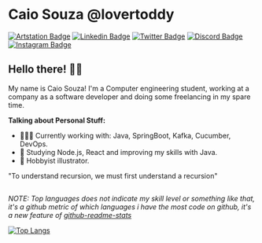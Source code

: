 # Caio Souza @lovertoddy

[![Artstation Badge](https://img.shields.io/badge/-Artstation-black?style=flat&logo=Artstation&logoColor=blue)](https://www.artstation.com/)
[![Linkedin Badge](https://img.shields.io/badge/-LinkedIn-blue?style=flat&logo=LinkedIn&logoColor=white)](https://www.linkedin.com/)
[![Twitter Badge](https://img.shields.io/badge/-Twitter-1ca0f1?style=flat&logo=Twitter&logoColor=white)](https://twitter.com/)
[![Discord Badge](https://img.shields.io/badge/-Discord-7289DA?style=flat&logo=Discord&logoColor=white)](https://www.discord.com/)
[![Instagram Badge](https://img.shields.io/badge/-Instagram-C13584?style=flat&logo=Instagram&logoColor=white)](https://www.instagram.com/)

## Hello there! ✌🏻

My name is Caio Souza! I'm a Computer engineering student, working at a company as a software developer and doing some freelancing in my spare time.

**Talking about Personal Stuff:**
- 👨🏻‍💻 Currently working with: Java, SpringBoot, Kafka, Cucumber, DevOps.
- 📖 Studying Node.js, React and improving my skills with Java.
- 🎨 Hobbyist illustrator.

"To understand recursion, we must first understand a recursion" 

##
*NOTE: Top languages does not indicate my skill level or something like that, it's a github metric of which languages i have the most code on github, it's a new feature of [github-readme-stats](https://github.com/anuraghazra/github-readme-stats)*

[![Top Langs](https://github-readme-stats.vercel.app/api/top-langs/?username=lovertoddy&layout=compact)](https://github.com/anuraghazra/github-readme-stats)
